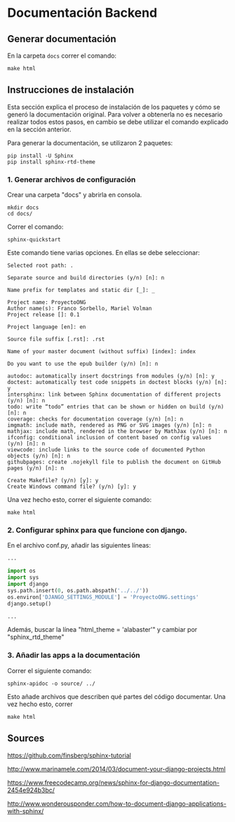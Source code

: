 # Documentación Backend

## Generar documentación

En la carpeta `docs` correr el comando:

```
make html
```

## Instrucciones de instalación

Esta sección explica el proceso de instalación de los paquetes y cómo se generó la documentación original. Para volver a obtenerla no es necesario realizar todos estos pasos, en cambio se debe utilizar el comando explicado en la sección anterior.

Para generar la documentación, se utilizaron 2 paquetes:

```
pip install -U Sphinx
pip install sphinx-rtd-theme
```

### 1. Generar archivos de configuración

Crear una carpeta "docs" y abrirla en consola.

```
mkdir docs
cd docs/
```

Correr el comando:

```
sphinx-quickstart
```

Este comando tiene varias opciones. En ellas se debe seleccionar:

```
Selected root path: .

Separate source and build directories (y/n) [n]: n

Name prefix for templates and static dir [_]: _

Project name: ProyectoONG
Author name(s): Franco Sorbello, Mariel Volman
Project release []: 0.1

Project language [en]: en

Source file suffix [.rst]: .rst

Name of your master document (without suffix) [index]: index

Do you want to use the epub builder (y/n) [n]: n

autodoc: automatically insert docstrings from modules (y/n) [n]: y
doctest: automatically test code snippets in doctest blocks (y/n) [n]: y
intersphinx: link between Sphinx documentation of different projects (y/n) [n]: n
todo: write “todo” entries that can be shown or hidden on build (y/n) [n]: n
coverage: checks for documentation coverage (y/n) [n]: n
imgmath: include math, rendered as PNG or SVG images (y/n) [n]: n
mathjax: include math, rendered in the browser by MathJax (y/n) [n]: n
ifconfig: conditional inclusion of content based on config values (y/n) [n]: n
viewcode: include links to the source code of documented Python objects (y/n) [n]: n
githubpages: create .nojekyll file to publish the document on GitHub pages (y/n) [n]: n

Create Makefile? (y/n) [y]: y
Create Windows command file? (y/n) [y]: y
```

Una vez hecho esto, correr el siguiente comando:

```
make html
```

### 2. Configurar sphinx para que funcione con django.

En el archivo conf.py, añadir las siguientes líneas:

```python
...

import os
import sys
import django
sys.path.insert(0, os.path.abspath('../../'))
os.environ['DJANGO_SETTINGS_MODULE'] = 'ProyectoONG.settings'
django.setup()

...
```

Además, buscar la línea "html_theme = 'alabaster'" y cambiar por "sphinx_rtd_theme"

### 3. Añadir las apps a la documentación

Correr el siguiente comando:

```
sphinx-apidoc -o source/ ../
```

Esto añade archivos que describen qué partes del código documentar. Una vez hecho esto, correr

```
make html
```

## Sources

https://github.com/finsberg/sphinx-tutorial

http://www.marinamele.com/2014/03/document-your-django-projects.html

https://www.freecodecamp.org/news/sphinx-for-django-documentation-2454e924b3bc/

http://www.wonderousponder.com/how-to-document-django-applications-with-sphinx/

